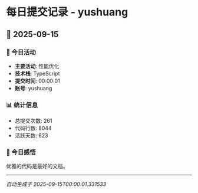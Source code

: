 # 每日提交记录 - yushuang

## 📅 2025-09-15

### 🎯 今日活动
- **主要活动**: 性能优化
- **技术栈**: TypeScript
- **提交时间**: 00:00:01
- **账号**: yushuang

### 📊 统计信息
- 总提交次数: 261
- 代码行数: 8044
- 活跃天数: 623

### 💭 今日感悟
优雅的代码是最好的文档。

---
*自动生成于 2025-09-15T00:00:01.331533*
